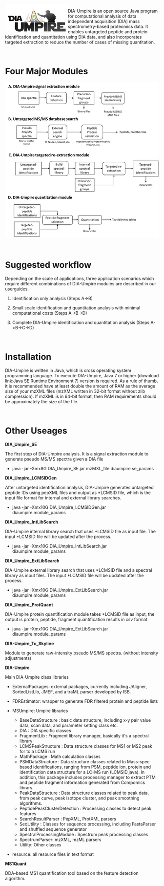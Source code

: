 
<img src="Fig/DIA_Umpire_logo.jpg" width="200px" hspace="3px" align="left"/>

DIA-Umpire is an open source Java program for computational analysis of data independent acquisition (DIA) mass spectrometry-based proteomics data. It enables untargeted peptide and protein identification and quantitation using DIA data, and also incorporates targeted extraction to reduce the number of cases of missing quantitation. 

<br>

# Four Major Modules
<img src="Fig/Modules.jpg" align="center"/>

<br>
<br>
<br>


# Suggested workflow
Depending on the scale of applications, three application scenarios which require different combinations of DIA-Umpire modules are described in our [userguides](http://msfragger.nesvilab.org/).

1. Identification only analysis (Steps A->B)

2. Small scale identification and quantitation analysis with minimal computational costs (Steps A->B->D)

3. Complete DIA-Umpire identification and quantitation analysis (Steps A->B->C->D)


<br>



# Installation
DIA-Umpire is written in Java, which is cross operating system programming language. To execute DIA-Umpire, Java 7 or higher (download link:Java SE Runtime Environment 7) version is required. As a rule of thumb, it is recommended have at least double the amount of RAM as the average size of your mzXML files (mzXML written in 32-bit format without zlib compression). If mzXML is in 64-bit format, then RAM requirements should be approximately the size of the file.

<br>


# Other Useages

**DIA_Umpire_SE**

The first step of DIA-Umpire analysis. It is a signal extraction module to generate pseudo MS/MS spectra given a DIA file 
  * java -jar -Xmx8G DIA_Umpire_SE.jar mzMXL_file diaumpire.se_params

**DIA_Umpire_LCMSIDGen**

After untargeted identification analysis, DIA-Umpire generates untargeted peptide IDs using pepXML files and output as *LCMSID file, which is the input file format for internal and external library searches.
  * java -jar -Xmx10G DIA_Umpire_LCMSIDGen.jar diaumpire.module_params

**DIA_Umpire_IntLibSearch**

DIA-Umpire internal library search that uses *LCMSID file as input file. The input *LCMSID file will be updated after the process.
  * java -jar -Xmx10G DIA_Umpire_IntLibSearch.jar diaumpire.module_params

**DIA_Umpire_ExtLibSearch**

DIA-Umpire external library search that uses *LCMSID file and a spectral library as input files. The input *LCMSID file will be updated after the process. 
  * java -jar -Xmx10G DIA_Umpire_ExtLibSearch.jar diaumpire.module_params

**DIA_Umpire_ProtQuant**

DIA-Umpire protein quantification module takes *LCMSID file as input, the output is protein, peptide, fragment quantification results in csv format
  * java -jar -Xmx10G DIA_Umpire_ExtLibSearch.jar diaumpire.module_params

**DIA-Umpire_To_Skyline**

Module to generate raw-intensity pseudo MS/MS spectra. (without intensity adjustments) 

**DIA-Umpire**

Main DIA-Umpire class libraries

* ExternalPackages: external packages, currently including JAligner, SortedListLib, JMEF, and a traML parser developed by ISB.
* FDREstimator: wrapper to generate FDR filtered protein and peptide lists
* MSUmpire: Umpire libraries
  * BaseDataStructure : basic data structure, including x-y pair value data, scan data, and parameter setting class etc.
  * DIA : DIA specific classes
  * FragmentLib : Fragment library manager, basically it's a spectral library
  * LCMSPeakStructure : Data structure classes for MS1 or MS2 peak for to a LCMS run
  * MathPackage : Math calculation classes
  * PSMDataStructure : Data structure classes related to Mass-spec based identifications, ranging from PSM, peptide ion, protein and identification data structure for a LC-MS run (LCMSID.java). In addition, this package includes processing manager to extract PTM and peptide fragment information generated from Compomics library. 
  * PeakDataStructure : Data structure classes related to peak data, from peak curve, peak isotope cluster, and peak smoothing algorithms.
  * PeptidePeakClusterDetection : Processing classes to detect peak features 
  * SearchResultParser : PepXML, ProtXML parsers
  * SeqUtility : Classes for sequence processing, including FastaParser and shuffled sequence generator
  * SpectralProcessingModule : Spectrum peak processing classes
  * SpectrumParser: mzXML, mzML parsers
  * Utility: Other classes
  
* resource: all resource files in text format


**MS1Quant**

DDA-based MS1 quantification tool based on the feature detection algorithm. 
